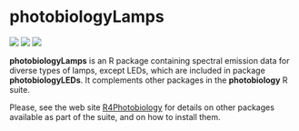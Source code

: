 # photobiologyLamps #

[![](http://www.r-pkg.org/badges/version/photobiologyLamps)](https://cran.r-project.org/package=photobiologyLamps) [![](http://cranlogs.r-pkg.org/badges/photobiologyLamps)](https://cran.r-project.org/package=photobiologyLamps) [![](http://cranlogs.r-pkg.org/badges/grand-total/photobiologyLamps)](https://cran.r-project.org/package=photobiologyLamps)

__photobiologyLamps__ is an R package containing spectral emission data for diverse types of lamps, except LEDs, which are included in package __photobiologyLEDs__. It complements other packages in the __photobiology__ R suite.

Please, see the web site [R4Photobiology](http://www.r4photobiology.info) for details on other packages available as part of the suite, and on how to install them.

